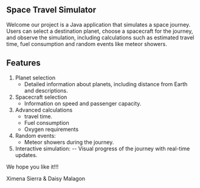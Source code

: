 ## Space Travel Simulator

Welcome our project is a Java application that simulates a space journey. Users can select a destination planet, choose a spacecraft for the journey, and observe the simulation, including calculations such as estimated travel time, fuel consumption and random events like meteor showers.

## Features

1. Planet selection
    - Detailed information about planets, including distance from Earth and descriptions.
2. Spacecraft selection
    - Information on speed and passenger capacity.
3. Advanced calculations
    - travel time.
    - Fuel consumption
    - Oxygen requirements
4. Random events:
    - Meteor showers during the journey.
5. Interactive simulation:
    -- Visual progress of the journey with real-time updates.

We hope you like it!!!

Ximena Sierra & Daisy Malagon